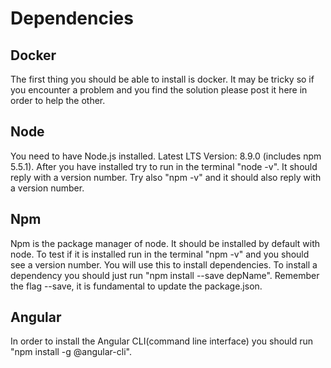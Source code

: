 # Dependencies

## Docker
The first thing you should be able to install is docker. 
It may be tricky so if you encounter a problem and you find the solution please post it here in order to help the other.

## Node
You need to have Node.js installed. Latest LTS Version: 8.9.0 (includes npm 5.5.1).
After you have installed try to run in the terminal "node -v". It should reply with a version number.
Try also "npm -v" and it should also reply with a version number.

## Npm
Npm is the package manager of node. It should be installed by default with node.
To test if it is installed run in the terminal "npm -v" and you should see a version number.
You will use this to install dependencies.
To install a dependency you should just run "npm install --save depName". 
Remember the flag --save, it is fundamental to update the package.json.

## Angular
In order to install the Angular CLI(command line interface) you should run "npm install -g @angular-cli".